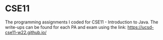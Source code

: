 # CSE11
The programming assignments I coded for CSE11 - Introduction to Java. The write-ups can be found for each PA and exam using the link:
https://ucsd-cse11-w22.github.io/
